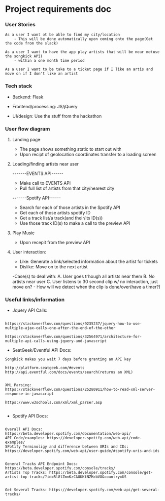# Project requirements doc

### User Stories

```
As a user I want ot be able to find my city/location
	- This will be done automatically upon coming onto the page(Get the code from the slack)

As a user I want to have the app play artists that will be near me(use the songkick API)
	- within a one month time period

As a user I want to be take to a ticket page if I like an artis and move on if I don't like an artist

```

### Tech stack

* Backend: Flask

* Frontend/processing: JS/jQuery

* UI/design: Use the stuff from the hackathon


### User flow diagram

1.  Landing page
	- The page shows something static to start out with
	- Upon recipt of geolocation coordinates transfer to a loading screen

2.  Loading/finding artists near user


	-------EVENTS API------
	- Make call to EVENTS API
	- Pull full list of artists from that city/nearest city

	-------Spotify API------
	- Search for each of those artists in the Spotify API
	- Get each of those artists spotify ID
	- Get a track list/a track(and their/its ID(s))
	- Use those track ID(s) to make a call to the preview API

3.  Play Music
	- Upon recepit from the preview API

4.  User interaction:
	- Like: Generate a link/selected information about the artist for tickets
	- Dislike: Move on to the next artist

	-Case(s) to deal with:
		A.  User goes trhough all artists near them
		B.  No artists near user
		C.  User listens to 30 second clip w/ no interaction, just move on?
			- How will we detect when the clip is done/over(have a timer?)



### Useful links/information


* Jquery API Calls:


```

https://stackoverflow.com/questions/9235237/jquery-how-to-use-multiple-ajax-calls-one-after-the-end-of-the-other

https://stackoverflow.com/questions/32564971/architecture-for-multiple-api-calls-using-jquery-and-javascript

```


* SeatGeek/Eventful API Docs:

```
Songkick makes you wait 7 days before granting an API key

http://platform.seatgeek.com/#events
http://api.eventful.com/docs/events/search(returns an XML)


XML Parsing:
https://stackoverflow.com/questions/25280911/how-to-read-xml-server-response-in-javascript

https://www.w3schools.com/xml/xml_parser.asp


```



* Spotify API Docs:

```

Overall API Docs: https://beta.developer.spotify.com/documentation/web-api/
API Code/examples: https://developer.spotify.com/web-api/code-examples/
SPotify Terminoligy and difference between URIs and IDs: https://developer.spotify.com/web-api/user-guide/#spotify-uris-and-ids


General Tracks API Endpoint Docs: https://beta.developer.spotify.com/console/tracks/
Artists Top Tracks: https://beta.developer.spotify.com/console/get-artist-top-tracks/?id=5l8lZmnKzCAUKKtNZMzbVO&country=US


Get Several Tracks: https://developer.spotify.com/web-api/get-several-tracks/
```





